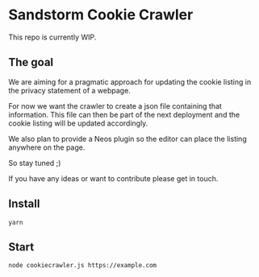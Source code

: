 # Sandstorm Cookie Crawler

This repo is currently WIP.

## The goal

We are aiming for a pragmatic approach for updating the cookie listing in the privacy statement of a webpage. 

For now we want the crawler to create a json file containing that information. This file can then be part of the next deployment and the cookie listing will be updated accordingly.

We also plan to provide a Neos plugin so the editor can place the listing anywhere on the page.

So stay tuned ;)

If you have any ideas or want to contribute please get in touch.

## Install

`yarn`

## Start

`node cookiecrawler.js https://example.com`

